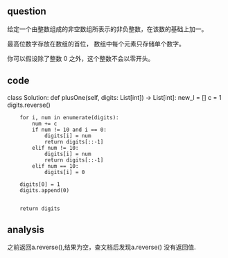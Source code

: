 ## question

给定一个由整数组成的非空数组所表示的非负整数，在该数的基础上加一。

最高位数字存放在数组的首位， 数组中每个元素只存储单个数字。

你可以假设除了整数 0 之外，这个整数不会以零开头。

## code
class Solution:
    def plusOne(self, digits: List[int]) -> List[int]:
        new_l  = []
        c = 1
        digits.reverse()
        
        for i, num in enumerate(digits):
            num += c
            if num != 10 and i == 0:
                digits[i] = num
                return digits[::-1]
            elif num != 10:
                digits[i] = num 
                return digits[::-1]
            elif num == 10:
                digits[i] = 0
                
        digits[0] = 1
        digits.append(0)
                
        
        return digits
## analysis
之前返回a.reverse(),结果为空，查文档后发现a.reverse() 没有返回值.
